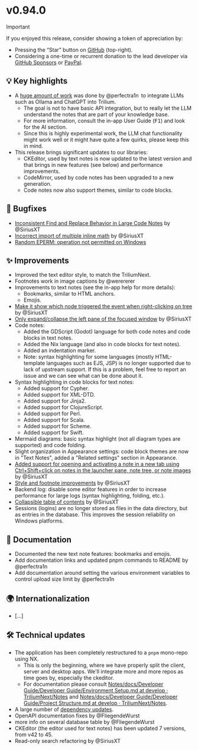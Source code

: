 # v0.94.0
> [!IMPORTANT]
> If you enjoyed this release, consider showing a token of appreciation by:
> 
> *   Pressing the “Star” button on [GitHub](https://github.com/TriliumNext/Notes) (top-right).
> *   Considering a one-time or recurrent donation to the lead developer via [GitHub Sponsors](https://github.com/sponsors/eliandoran) or [PayPal](https://paypal.me/eliandoran).

## 💡 Key highlights

*   A [huge amount of work](https://github.com/TriliumNext/Notes/pull/1325) was done by @perfectra1n to integrate LLMs such as Ollama and ChatGPT into Trilium.
    *   The goal is not to have basic API integration, but to really let the LLM understand the notes that are part of your knowledge base.
    *   For more information, consult the in-app User Guide (<kbd>F1</kbd>) and look for the AI section.
    *   Since this is highly experimental work, the LLM chat functionality might work well or it might have quite a few quirks, please keep this in mind.
*   This release brings significant updates to our libraries:
    *   CKEditor, used by text notes is now updated to the latest version and that brings in new features (see below) and performance improvements.
    *   CodeMirror, used by code notes has been upgraded to a new generation.
    *   Code notes now also support themes, similar to code blocks.

## 🐞 Bugfixes

*   [Inconsistent Find and Replace Behavior in Large Code Notes](https://github.com/TriliumNext/Notes/issues/1826) by @SiriusXT
*   [Incorrect import of multiple inline math](https://github.com/TriliumNext/Notes/pull/1906) by @SiriusXT
*   [Random EPERM: operation not permitted on Windows](https://github.com/TriliumNext/Notes/issues/249)

## ✨ Improvements

*   Improved the text editor style, to match the TriliumNext.
*   Footnotes work in image captions by @werererer
*   Improvements to text notes (see the in-app help for more details):
    *   Bookmarks, similar to HTML anchors.
    *   Emojis.
*   [Make it show which node triggered the event when right-clicking on tree](https://github.com/TriliumNext/Notes/pull/1861) by @SiriusXT
*   [Only expand/collapse the left pane of the focused window](https://github.com/TriliumNext/Notes/pull/1905) by @SiriusXT
*   Code notes:
    *   Added the GDScript (Godot) language for both code notes and code blocks in text notes.
    *   Added the Nix language (and also in code blocks for text notes).
    *   Added an indentation marker.
    *   Note: syntax highlighting for some languages (mostly HTML-template languages such as EJS, JSP) is no longer supported due to lack of upstream support. If this is a problem, feel free to report an issue and we can see what can be done about it.
*   Syntax highlighting in code blocks for text notes:
    *   Added support for Cypher.
    *   Added support for XML-DTD.
    *   Added support for Jinja2.
    *   Added support for ClojureScript.
    *   Added support for Perl.
    *   Added support for Scala.
    *   Added support for Scheme.
    *   Added support for Swift.
*   Mermaid diagrams: basic syntax highlight (not all diagram types are supported) and code folding.
*   Slight organization in Appearance settings: code block themes are now in "Text Notes", added a "Related settings" section in Appearance.
*   [Added support for opening and activating a note in a new tab using Ctrl+Shift+click on notes in the launcher pane, note tree, or note images](https://github.com/TriliumNext/Notes/pull/1854) by @SiriusXT
*   [Style and footnote improvements](https://github.com/TriliumNext/Notes/pull/1913) by @SiriusXT
*   Backend log: disable some editor features in order to increase performance for large logs (syntax highlighting, folding, etc.).
*   [Collapsible table of contents](https://github.com/TriliumNext/Notes/pull/1954) by @SiriusXT
*   Sessions (logins) are no longer stored as files in the data directory, but as entries in the database. This improves the session reliability on Windows platforms.

## 📖 Documentation

*   Documented the new text note features: bookmarks and emojis.
*   Add documentation links and updated pnpm commands to README by @perfectra1n
*   Add documentation around setting the various environment variables to control upload size limit by @perfectra1n

## 🌍 Internationalization

*   \[…\]

## 🛠️ Technical updates

*   The application has been completely restructured to a `pnpm` mono-repo using NX.
    *   This is only the beginning, where we have properly split the client, server and desktop apps. We'll integrate more and more repos as time goes by, especially the ckeditor.
    *   For documentation please consult [Notes/docs/Developer Guide/Developer Guide/Environment Setup.md at develop · TriliumNext/Notes](https://github.com/TriliumNext/Notes/blob/develop/docs/Developer%20Guide/Developer%20Guide/Environment%20Setup.md) and [Notes/docs/Developer Guide/Developer Guide/Project Structure.md at develop · TriliumNext/Notes](https://github.com/TriliumNext/Notes/blob/develop/docs/Developer%20Guide/Developer%20Guide/Project%20Structure.md).
*   A large number of [dependency updates](https://github.com/TriliumNext/Notes/milestone/13).
*   OpenAPI documentation fixes by @FliegendeWurst
*   more info on several database table by @FliegendeWurst
*   CKEditor (the editor used for text notes) has been updated 7 versions, from v42 to 45.
*   Read-only search refactoring by @SiriusXT